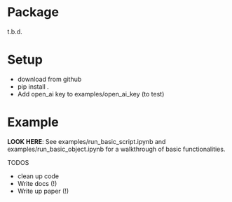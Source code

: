 # Package

t.b.d.

# Setup

- download from github
- pip install .
- Add open_ai key to examples/open_ai_key (to test)

# Example

**LOOK HERE**: See examples/run_basic_script.ipynb and examples/run_basic_object.ipynb for a walkthrough of basic functionalities.


TODOS
- clean up code
- Write docs (!)
- Write up paper (!)